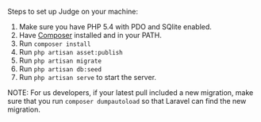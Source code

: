 Steps to set up Judge on your machine:

1. Make sure you have PHP 5.4 with PDO and SQlite enabled.
2. Have [Composer](http://getcomposer.org) installed and in your PATH.
3. Run ```composer install``` 
4. Run ```php artisan asset:publish```
5. Run ```php artisan migrate```
6. Run ```php artisan db:seed```
7. Run ```php artisan serve``` to start the server.

NOTE: For us developers, if your latest pull included a new migration, make sure that you run
```composer dumpautoload``` so that Laravel can find the new migration.
